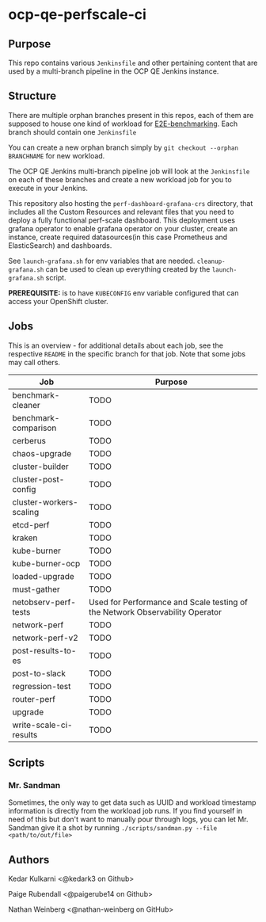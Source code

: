 # ocp-qe-perfscale-ci

## Purpose
This repo contains various `Jenkinsfile` and other pertaining content that are used by a multi-branch pipeline in the OCP QE Jenkins instance.

## Structure
There are multiple orphan branches present in this repos, each of them are supposed to house one kind of workload for [E2E-benchmarking](https://github.com/cloud-bulldozer/e2e-benchmarking/). Each branch should contain one `Jenkinsfile`

You can create a new orphan branch simply by `git checkout --orphan BRANCHNAME` for new workload.

The OCP QE Jenkins multi-branch pipeline job will look at the `Jenkinsfile` on each of these branches and create a new workload job for you to execute in your Jenkins.

This repository also hosting the `perf-dashboard-grafana-crs` directory, that includes all the Custom Resources and relevant files that you need to deploy a fully functional perf-scale dashboard. This deployment uses grafana operator to enable grafana operator on your cluster, create an instance, create required datasources(in this case Prometheus and ElasticSearch) and dashboards.

See `launch-grafana.sh` for env variables that are needed. `cleanup-grafana.sh` can be used to clean up everything created by the `launch-grafana.sh` script.

**PREREQUISITE:** is to have `KUBECONFIG` env variable configured that can access your OpenShift cluster. 

## Jobs
This is an overview - for additional details about each job, see the respective `README` in the specific branch for that job. Note that some jobs may call others.

| Job | Purpose |
| --- | --- |
| benchmark-cleaner | TODO |
| benchmark-comparison | TODO |
| cerberus | TODO |
| chaos-upgrade | TODO |
| cluster-builder | TODO |
| cluster-post-config | TODO |
| cluster-workers-scaling | TODO |
| etcd-perf | TODO |
| kraken | TODO |
| kube-burner | TODO |
| kube-burner-ocp | TODO |
| loaded-upgrade | TODO |
| must-gather | TODO |
| netobserv-perf-tests | Used for Performance and Scale testing of the Network Observability Operator |
| network-perf | TODO |
| network-perf-v2 | TODO |
| post-results-to-es | TODO |
| post-to-slack | TODO |
| regression-test | TODO |
| router-perf | TODO |
| upgrade | TODO |
| write-scale-ci-results | TODO |

## Scripts

### Mr. Sandman
Sometimes, the only way to get data such as UUID and workload timestamp information is directly from the workload job runs. If you find yourself in need of this but don't want to manually pour through logs, you can let Mr. Sandman give it a shot by running `./scripts/sandman.py --file <path/to/out/file>`

## Authors
Kedar Kulkarni <@kedark3 on Github>

Paige Rubendall <@paigerube14 on Github>

Nathan Weinberg <@nathan-weinberg on GitHub>
